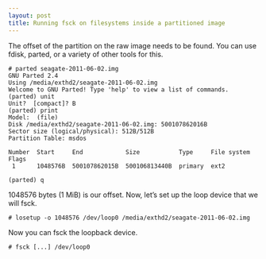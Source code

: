 ```yaml
---
layout: post
title: Running fsck on filesystems inside a partitioned image
---
```


The offset of the partition on the raw image needs to be found. You can use
fdisk, parted, or a variety of other tools for this.

    # parted seagate-2011-06-02.img
    GNU Parted 2.4
    Using /media/exthd2/seagate-2011-06-02.img
    Welcome to GNU Parted! Type 'help' to view a list of commands.
    (parted) unit
    Unit?  [compact]? B
    (parted) print
    Model:  (file)
    Disk /media/exthd2/seagate-2011-06-02.img: 500107862016B
    Sector size (logical/physical): 512B/512B
    Partition Table: msdos

    Number  Start     End            Size           Type     File system  Flags
     1      1048576B  500107862015B  500106813440B  primary  ext2

    (parted) q

1048576 bytes (1 MiB) is our offset. Now, let’s set up the loop device that we
will fsck.

    # losetup -o 1048576 /dev/loop0 /media/exthd2/seagate-2011-06-02.img

Now you can fsck the loopback device.

    # fsck [...] /dev/loop0

[ddrescue]: http://www.gnu.org/software/ddrescue/ddrescue.html

